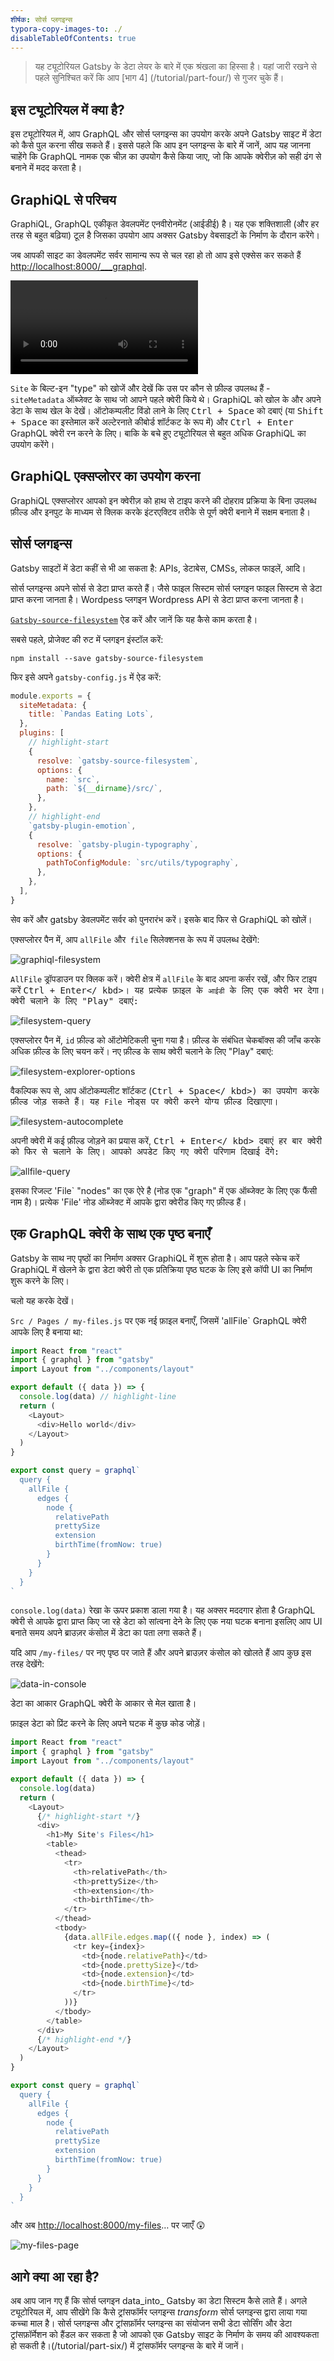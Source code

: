```yaml
---
शीर्षक: सोर्स प्लगइन्स
typora-copy-images-to: ./
disableTableOfContents: true
---
```


> यह ट्यूटोरियल Gatsby के डेटा लेयर के बारे में एक श्रंखला का हिस्सा है। यहां जारी रखने से पहले सुनिश्चित करें कि आप [भाग 4] (/tutorial/part-four/) से गुजर चुके हैं।

## इस ट्यूटोरियल में क्या है?

इस ट्यूटोरियल में, आप GraphQL और सोर्स प्लगइन्स का उपयोग करके अपने Gatsby साइट में डेटा को कैसे पुल करना सीख सकते हैं। इससे पहले कि आप इन प्लगइन्स के बारे में जानें, आप यह जानना चाहेंगे कि GraphQL नामक एक चीज़ का उपयोग कैसे किया जाए, जो कि आपके क्वेरीज़ को सही ढंग से बनाने में मदद करता है।

## GraphiQL से परिचय

GraphiQL, GraphQL एकीकृत डेवलपमेंट एनवीरोनमेंट (आईडीई) है। यह एक शक्तिशाली (और हर तरह से बहुत बढ़िया) टूल है जिसका उपयोग आप अक्सर Gatsby वेबसाइटों के निर्माण के दौरान करेंगे।

जब आपकी साइट का डेवलपमेंट सर्वर सामान्य रूप से चल रहा हो तो आप इसे एक्सेस कर सकते हैं
<http://localhost:8000/___graphql>.

<video controls="controls" autoplay="true" loop="true">
  <source type="video/mp4" src="/graphiql-explore.mp4"></source>
  <p>Your browser does not support the video element.</p>
</video>

`Site` के बिल्ट-इन "type" को खोजें और देखें कि उस पर कौन से फ़ील्ड उपलब्ध हैं - `siteMetadata` ऑब्जेक्ट के साथ जो आपने पहले क्वेरी किये थे। GraphiQL को खोल के और अपने डेटा के साथ खेल के देखें। ऑटोकम्पलीट विंडो लाने के लिए  <kbd>Ctrl + Space</kbd> को दबाएं (या <kbd>Shift + Space</kbd> का इस्तेमाल करें अल्टेरनाते कीबोर्ड शॉर्टकट के रूप में) और  <kbd>Ctrl + Enter</kbd> GraphQL क्वेरी रन  करने के लिए। बाकि के बचे हुए ट्यूटोरियल से बहुत अधिक GraphiQL का उपयोग करेंगे।

## GraphiQL एक्सप्लोरर का उपयोग करना

GraphiQL एक्सप्लोरर आपको इन क्वेरीज़ को हाथ से टाइप करने की दोहराव प्रक्रिया के बिना उपलब्ध फ़ील्ड और इनपुट के माध्यम से क्लिक करके इंटरएक्टिव तरीके से पूर्ण क्वेरी बनाने में सक्षम बनाता है।

<EggheadEmbed
  lessonLink="https://egghead.io/lessons/gatsby-build-a-graphql-query-using-gatsby-s-graphiql-explorer"
  lessonTitle="Build a GraphQL Query using Gatsby’s GraphiQL Explorer"
/>

## सोर्स प्लगइन्स

Gatsby साइटों में डेटा कहीं से भी आ सकता है: APIs, डेटाबेस, CMSs, लोकल फाइलें, आदि।

सोर्स प्लगइन्स अपने सोर्स से डेटा प्राप्त करते हैं। जैसे फाइल सिस्टम सोर्स प्लगइन फाइल सिस्टम से डेटा प्राप्त करना जानता है। Wordpess प्लगइन Wordpress API से डेटा प्राप्त करना जानता है।

[`Gatsby-source-filesystem`](/packages/gatsby-source-filesystem/) ऐड करें और जानें कि यह कैसे काम करता है।

सबसे पहले, प्रोजेक्ट की रुट में प्लगइन इंस्टॉल करें:

```shell
npm install --save gatsby-source-filesystem
```

फिर इसे अपने `gatsby-config.js` में ऐड करें:

```javascript:title=gatsby-config.js
module.exports = {
  siteMetadata: {
    title: `Pandas Eating Lots`,
  },
  plugins: [
    // highlight-start
    {
      resolve: `gatsby-source-filesystem`,
      options: {
        name: `src`,
        path: `${__dirname}/src/`,
      },
    },
    // highlight-end
    `gatsby-plugin-emotion`,
    {
      resolve: `gatsby-plugin-typography`,
      options: {
        pathToConfigModule: `src/utils/typography`,
      },
    },
  ],
}
```

सेव करें और gatsby डेवलपमेंट सर्वर को पुनरारंभ करें। इसके बाद फिर से GraphiQL को खोलें।

एक्सप्लोरर पैन में, आप `allFile` और` file` सिलेक्शनस के रूप में उपलब्ध देखेंगे:

![graphiql-filesystem](graphiql-filesystem.png)

`AllFile` ड्रॉपडाउन पर क्लिक करें। क्वेरी क्षेत्र में `allFile` के बाद अपना कर्सर रखें, और फिर टाइप करें <kbd>Ctrl + Enter</ kbd>। यह प्रत्येक फ़ाइल के `आईडी` के लिए एक क्वेरी भर देगा। क्वेरी चलाने के लिए "Play" दबाएं:

![filesystem-query](filesystem-query.png)

एक्सप्लोरर पैन में, `id` फ़ील्ड को ऑटोमेटिकली चुना गया है। फ़ील्ड के संबंधित चेकबॉक्स की जाँच करके अधिक फ़ील्ड के लिए चयन करें। नए फ़ील्ड के साथ क्वेरी चलाने के लिए "Play" दबाएं:

![filesystem-explorer-options](filesystem-explorer-options.png)

वैकल्पिक रूप से, आप ऑटोकम्पलीट शॉर्टकट (<kbd>Ctrl + Space</ kbd>) का उपयोग करके फ़ील्ड जोड़ सकते हैं। यह `File` नोड्स पर क्वेरी करने योग्य फ़ील्ड दिखाएगा।

![filesystem-autocomplete](filesystem-autocomplete.png)

अपनी क्वेरी में कई फ़ील्ड जोड़ने का प्रयास करें, <kbd>Ctrl + Enter</ kbd> दबाएं
हर बार क्वेरी को फिर से चलाने के लिए। आपको अपडेट किए गए क्वेरी परिणाम दिखाई देंगे:

![allfile-query](allfile-query.png)

इसका रिजल्ट 'File` "nodes" का एक ऐरे है (नोड एक "graph" में एक ऑब्जेक्ट के लिए एक फैंसी नाम है)। 
प्रत्येक 'File' नोड ऑब्जेक्ट में आपके द्वारा क्वेरीड किए गए फ़ील्ड हैं।

## एक GraphQL क्वेरी के साथ एक पृष्ठ बनाएँ

Gatsby के साथ नए पृष्ठों का निर्माण अक्सर GraphiQL में शुरू होता है। आप पहले स्केच करें
GraphiQL में खेलने के द्वारा डेटा क्वेरी तो एक प्रतिक्रिया पृष्ठ घटक के लिए इसे कॉपी
UI का निर्माण शुरू करने के लिए।

चलो यह करके देखें।

`Src / Pages / my-files.js` पर एक नई फ़ाइल बनाएँ, जिसमें 'allFile` GraphQL क्वेरी आपके लिए है
बनाया था:

```jsx:title=src/pages/my-files.js
import React from "react"
import { graphql } from "gatsby"
import Layout from "../components/layout"

export default ({ data }) => {
  console.log(data) // highlight-line
  return (
    <Layout>
      <div>Hello world</div>
    </Layout>
  )
}

export const query = graphql`
  query {
    allFile {
      edges {
        node {
          relativePath
          prettySize
          extension
          birthTime(fromNow: true)
        }
      }
    }
  }
`
```

`console.log(data)` रेखा के ऊपर प्रकाश डाला गया है। यह अक्सर मददगार होता है
GraphQL क्वेरी से आपके द्वारा प्राप्त किए जा रहे डेटा को सांत्वना देने के लिए एक नया घटक बनाना
इसलिए आप UI बनाते समय अपने ब्राउज़र कंसोल में डेटा का पता लगा सकते हैं।

यदि आप `/my-files/` पर नए पृष्ठ पर जाते हैं और अपने ब्राउज़र कंसोल को खोलते हैं
आप कुछ इस तरह देखेंगे:


![data-in-console](data-in-console.png)

डेटा का आकार GraphQL क्वेरी के आकार से मेल खाता है।

फ़ाइल डेटा को प्रिंट करने के लिए अपने घटक में कुछ कोड जोड़ें।


```jsx:title=src/pages/my-files.js
import React from "react"
import { graphql } from "gatsby"
import Layout from "../components/layout"

export default ({ data }) => {
  console.log(data)
  return (
    <Layout>
      {/* highlight-start */}
      <div>
        <h1>My Site's Files</h1>
        <table>
          <thead>
            <tr>
              <th>relativePath</th>
              <th>prettySize</th>
              <th>extension</th>
              <th>birthTime</th>
            </tr>
          </thead>
          <tbody>
            {data.allFile.edges.map(({ node }, index) => (
              <tr key={index}>
                <td>{node.relativePath}</td>
                <td>{node.prettySize}</td>
                <td>{node.extension}</td>
                <td>{node.birthTime}</td>
              </tr>
            ))}
          </tbody>
        </table>
      </div>
      {/* highlight-end */}
    </Layout>
  )
}

export const query = graphql`
  query {
    allFile {
      edges {
        node {
          relativePath
          prettySize
          extension
          birthTime(fromNow: true)
        }
      }
    }
  }
`
```

और अब [http://localhost:8000/my-files](http://localhost:8000/my-files)… पर जाएँ 😲

![my-files-page](my-files-page.png)

## आगे क्या आ रहा है?

अब आप जान गए हैं कि सोर्स प्लगइन data_into_ Gatsby का डेटा सिस्टम कैसे लाते हैं। अगले ट्यूटोरियल में, आप सीखेंगे कि कैसे ट्रांसफॉर्मर प्लगइन्स _transform_ सोर्स प्लगइन्स द्वारा लाया गया कच्चा माल है। सोर्स प्लगइन्स और ट्रांसफ़ॉर्मर प्लगइन्स का संयोजन सभी डेटा सोर्सिंग और डेटा ट्रांसफ़ॉर्मेशन को हैंडल कर सकता है जो आपको एक Gatsby साइट के निर्माण के समय की आवश्यकता हो सकती है।(/tutorial/part-six/) में ट्रांसफॉर्मर प्लगइन्स के बारे में जानें।
